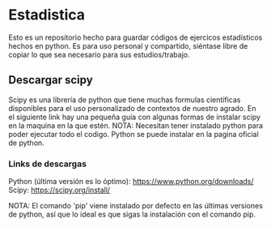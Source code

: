 # Estadistica
Esto es un repositorio hecho para guardar códigos de ejercicos estadísticos hechos en python. Es para uso personal y compartido, siéntase libre de copiar lo que sea necesario para sus estudios/trabajo.

## Descargar scipy
Scipy es una librería de python que tiene muchas formulas científicas disponibles para el uso personalizado de contextos de nuestro agrado. En el siguiente link hay una pequeña guía con algunas formas de instalar scipy en la maquina en la que estén. NOTA: Necesitan tener instalado python para poder ejecutar todo el codigo. Python se puede instalar en la pagina oficial de python.

### Links de descargas
Python (última versión es lo óptimo): https://www.python.org/downloads/
Scipy: https://scipy.org/install/

NOTA: El comando 'pip' viene instalado por defecto en las últimas versiones de python, así que lo ideal es que sigas la instalación con el comando pip.

